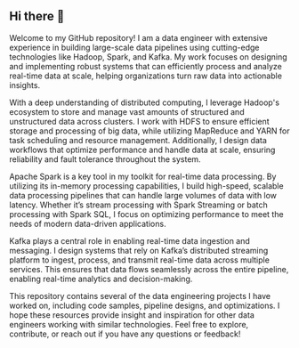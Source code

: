 ## Hi there 👋

Welcome to my GitHub repository! I am a data engineer with extensive experience in building large-scale data pipelines using cutting-edge technologies like Hadoop, Spark, and Kafka. My work focuses on designing and implementing robust systems that can efficiently process and analyze real-time data at scale, helping organizations turn raw data into actionable insights.

With a deep understanding of distributed computing, I leverage Hadoop's ecosystem to store and manage vast amounts of structured and unstructured data across clusters. I work with HDFS to ensure efficient storage and processing of big data, while utilizing MapReduce and YARN for task scheduling and resource management. Additionally, I design data workflows that optimize performance and handle data at scale, ensuring reliability and fault tolerance throughout the system.

Apache Spark is a key tool in my toolkit for real-time data processing. By utilizing its in-memory processing capabilities, I build high-speed, scalable data processing pipelines that can handle large volumes of data with low latency. Whether it’s stream processing with Spark Streaming or batch processing with Spark SQL, I focus on optimizing performance to meet the needs of modern data-driven applications.

Kafka plays a central role in enabling real-time data ingestion and messaging. I design systems that rely on Kafka’s distributed streaming platform to ingest, process, and transmit real-time data across multiple services. This ensures that data flows seamlessly across the entire pipeline, enabling real-time analytics and decision-making.

This repository contains several of the data engineering projects I have worked on, including code samples, pipeline designs, and optimizations. I hope these resources provide insight and inspiration for other data engineers working with similar technologies. Feel free to explore, contribute, or reach out if you have any questions or feedback!
